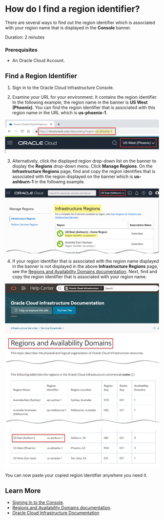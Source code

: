 # How do I find a region identifier?
There are several ways to find out the region identifier which is associated with your region name that is displayed in the **Console** banner.

Duration: 2 minutes

### Prerequisites
* An Oracle Cloud Account.

## Find a Region Identifier

1. Sign in to the Oracle Cloud Infrastructure Console.

2. Examine your URL for your environment. It contains the region identifier. In the following example, the region name in the banner is **US West (Phoenix)**. You can find the region identifier that is associated with this region name in the URL which is **us-phoenix-1**.

  ![The region id in this example is displayed and highlighted in the Console banner, US West (Phoenix). The URL in the Address bar shows the region identifier for this region name, us-phoenix-1.](./images/region-id-url-method.png " ")

3. Alternatively, click the displayed region drop-down list on the banner to display the **Regions** drop-down menu. Click **Manage Regions**. On the **Infrastructure Regions** page, find and copy the region identifies that is associated with the region displayed on the banner which is **us-ashburn-1** in the following example.

  ![The region in this example is displayed and highlighted in the Console banner. On the Infrastructure Regions page, the region Identifier that is associated with the region displayed on the banner is highlighted.](./images/ll-regions-identifier.png " ")

4. If your region identifier that is associated with the region name displayed in the banner is not displayed in the above **Infrastructure Regions** page, see the [Regions and Availability Domains documentation](https://docs.oracle.com/en-us/iaas/Content/General/Concepts/regions.htm). Next, find and copy the region identifier that is associated with your region name.

  ![The partial Regions and Availability Domains documentation is displayed. The US East (Ashburn) region name and its associated region id, us-ashburn-1, are highlighted.](./images/regions-doc.png " ")

You can now paste your copied region identifier anywhere you need it.

## Learn More

* [Signing In to the Console](https://docs.cloud.oracle.com/en-us/iaas/Content/GSG/Tasks/signingin.htm).
* [Regions and Availability Domains documentation](https://docs.oracle.com/en-us/iaas/Content/General/Concepts/regions.htm).
* [Oracle Cloud Infrastructure Documentation](https://docs.oracle.com/en-us/iaas/Content/GSG/Concepts/baremetalintro.htm)
